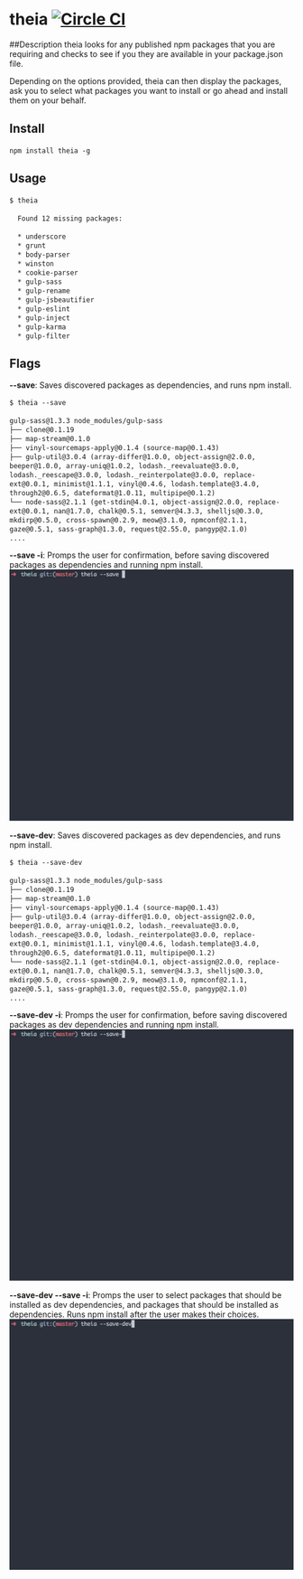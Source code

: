 # theia [![Circle CI](https://circleci.com/gh/wzaghal/theia.svg?style=svg)](https://circleci.com/gh/wzaghal/theia)

##Description
theia looks for any published npm packages that you are requiring and checks to see if you they are available in your package.json file.

Depending on the options provided, theia can then display the packages, ask you to select what packages you want to install or go ahead and install them on your behalf.

## Install
```
npm install theia -g
```
## Usage
```
$ theia

  Found 12 missing packages:

  * underscore
  * grunt
  * body-parser
  * winston
  * cookie-parser
  * gulp-sass
  * gulp-rename
  * gulp-jsbeautifier
  * gulp-eslint
  * gulp-inject
  * gulp-karma
  * gulp-filter

```

## Flags


**--save**: Saves discovered packages as dependencies, and runs npm install.
```
$ theia --save

gulp-sass@1.3.3 node_modules/gulp-sass
├── clone@0.1.19
├── map-stream@0.1.0
├── vinyl-sourcemaps-apply@0.1.4 (source-map@0.1.43)
├── gulp-util@3.0.4 (array-differ@1.0.0, object-assign@2.0.0, beeper@1.0.0, array-uniq@1.0.2, lodash._reevaluate@3.0.0, lodash._reescape@3.0.0, lodash._reinterpolate@3.0.0, replace-ext@0.0.1, minimist@1.1.1, vinyl@0.4.6, lodash.template@3.4.0, through2@0.6.5, dateformat@1.0.11, multipipe@0.1.2)
└── node-sass@2.1.1 (get-stdin@4.0.1, object-assign@2.0.0, replace-ext@0.0.1, nan@1.7.0, chalk@0.5.1, semver@4.3.3, shelljs@0.3.0, mkdirp@0.5.0, cross-spawn@0.2.9, meow@3.1.0, npmconf@2.1.1, gaze@0.5.1, sass-graph@1.3.0, request@2.55.0, pangyp@2.1.0)
....
```

**--save -i**: Promps the user for confirmation, before saving discovered packages as dependencies and running npm install.
![example-save-i.gif](examples/save-i.gif)


**--save-dev**: Saves discovered packages as dev dependencies, and runs npm install.
```
$ theia --save-dev

gulp-sass@1.3.3 node_modules/gulp-sass
├── clone@0.1.19
├── map-stream@0.1.0
├── vinyl-sourcemaps-apply@0.1.4 (source-map@0.1.43)
├── gulp-util@3.0.4 (array-differ@1.0.0, object-assign@2.0.0, beeper@1.0.0, array-uniq@1.0.2, lodash._reevaluate@3.0.0, lodash._reescape@3.0.0, lodash._reinterpolate@3.0.0, replace-ext@0.0.1, minimist@1.1.1, vinyl@0.4.6, lodash.template@3.4.0, through2@0.6.5, dateformat@1.0.11, multipipe@0.1.2)
└── node-sass@2.1.1 (get-stdin@4.0.1, object-assign@2.0.0, replace-ext@0.0.1, nan@1.7.0, chalk@0.5.1, semver@4.3.3, shelljs@0.3.0, mkdirp@0.5.0, cross-spawn@0.2.9, meow@3.1.0, npmconf@2.1.1, gaze@0.5.1, sass-graph@1.3.0, request@2.55.0, pangyp@2.1.0)
....

```

**--save-dev -i**: Promps the user for confirmation, before saving discovered packages as dev dependencies and running npm install.
![example.gif](examples/save-dev-i.gif)

**--save-dev --save -i**: Promps the user to select packages that should be installed as dev dependencies, and packages that should be installed as dependencies. Runs npm install after the user makes their choices.
![example.gif](examples/save-dev-and-save.gif)